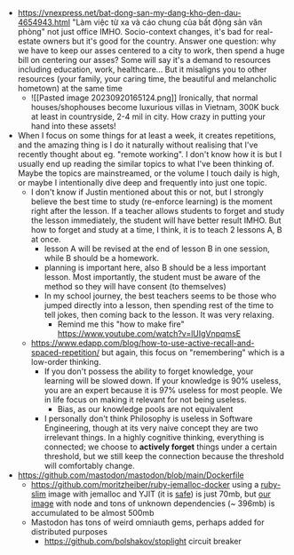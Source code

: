 - https://vnexpress.net/bat-dong-san-my-dang-kho-den-dau-4654943.html "Làm việc từ xa và cáo chung của bất động sản văn phòng" not just office IMHO. Socio-context changes, it's bad for real-estate owners but it's good for the country. Answer one question: why we have to keep our asses centered to a city to work, then spend a huge bill on centering our asses? Some will say it's a demand to resources including education, work, healthcare... But it misaligns you to other resources (your family, your caring time, the beautiful and melancholic hometown) at the same time
	- ![[Pasted image 20230920165124.png]] Ironically, that normal houses/shophouses become luxurious villas in Vietnam, 300K buck at least in countryside, 2-4 mil in city. How crazy in putting your hand into these assets!
- When I focus on some things for at least a week, it creates repetitions, and the amazing thing is I do it naturally without realising that I've recently thought about eg. "remote working". I don't know how it is but I usually end up reading the similar topics to what I've been thinking of. Maybe the topics are mainstreamed, or the volume I touch daily is high, or maybe I intentionally dive deep and frequently into just one topic.
	- I don't know if Justin mentioned about this or not, but I strongly believe the best time to study (re-enforce learning) is the moment right after the lesson. If a teacher allows students to forget and study the lesson immediately, the student will have better result IMHO. But how to forget and study at a time, I think, it is to teach 2 lessons A, B at once.
		- lesson A will be revised at the end of lesson B in one session, while B should be a homework.
		- planning is important here, also B should be a less important lesson. Most importantly, the student must be aware of the method so they will have consent (to themselves)
		- In my school journey, the best teachers seems to be those who jumped directly into a lesson, then spending rest of the time to tell jokes, then coming back to the lesson. It was very relaxing.
			- Remind me this "how to make fire" https://www.youtube.com/watch?v=lUIgVnpqmsE
	- https://www.edapp.com/blog/how-to-use-active-recall-and-spaced-repetition/ but again, this focus on "remembering" which is a low-order thinking. 
		- If you don't possess the ability to forget knowledge, your learning will be slowed down. If your knowledge is 90% useless, you are an expert because it is 97% useless for most people. We in life focus on making it relevant for not being useless.
			- Bias, as our knowledge pools are not equivalent
		- I personally don't think Philosophy is useless in Software Engineering, though at its very naive concept they are two irrelevant things. In a highly cognitive thinking, everything is connected; we choose to **actively forget** things under a certain threshold, but we still keep the connection because the threshold will comfortably change.
- https://github.com/mastodon/mastodon/blob/main/Dockerfile
	- https://github.com/moritzheiber/ruby-jemalloc-docker using a [ruby-slim](https://hub.docker.com/layers/library/ruby/3.3.0-preview2-slim/images/sha256-289a78158f7acb2fb6168d176630d89e47c847a03549d331ca540cf47e28e4c6?context=explore) image with jemalloc and YJIT (it is [safe](https://railsatscale.com/2023-09-18-ruby-3-3-s-yjit-runs-shopify-s-production-code-15-faster/#:~:text=Ruby%203.2%20YJIT%20is%20Battle%2DTested)) is just 70mb, but [our image](https://hub.docker.com/layers/ehdevops/eh-base/1.0.2/images/sha256-9a20d78f07d125082bd4c8cf201dd40d8981893a73000461b1f0f88c3d3731d2?context=explore) with node and tons of unknown dependencies (~ 396mb) is accumulated to be almost 500mb
	- Mastodon has tons of weird omniauth gems, perhaps added for distributed purposes
		- https://github.com/bolshakov/stoplight circuit breaker